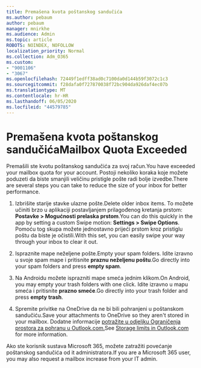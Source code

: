 ```yaml
---
title: Premašena kvota poštanskog sandučića
ms.author: pebaum
author: pebaum
manager: mnirkhe
ms.audience: Admin
ms.topic: article
ROBOTS: NOINDEX, NOFOLLOW
localization_priority: Normal
ms.collection: Adm_O365
ms.custom:
- "9001106"
- "3067"
ms.openlocfilehash: 72449f1edff38ad0c7100da0d144b59f3072c1c3
ms.sourcegitcommit: f28dafa0f727870038f72bc904da926daf4ec07b
ms.translationtype: MT
ms.contentlocale: hr-HR
ms.lasthandoff: 06/05/2020
ms.locfileid: "44579785"
---
```

# <a name="mailbox-quota-exceeded"></a><span data-ttu-id="be2a3-102">Premašena kvota poštanskog sandučića</span><span class="sxs-lookup"><span data-stu-id="be2a3-102">Mailbox Quota Exceeded</span></span>

<span data-ttu-id="be2a3-103">Premašili ste kvotu poštanskog sandučića za svoj račun.</span><span class="sxs-lookup"><span data-stu-id="be2a3-103">You have exceeded your mailbox quota for your account.</span></span> <span data-ttu-id="be2a3-104">Postoji nekoliko koraka koje možete poduzeti da biste smanjili veličinu pristigle pošte radi bolje izvedbe.</span><span class="sxs-lookup"><span data-stu-id="be2a3-104">There are several steps you can take to reduce the size of your inbox for better performance.</span></span>

1. <span data-ttu-id="be2a3-105">Izbrišite starije stavke ulazne pošte.</span><span class="sxs-lookup"><span data-stu-id="be2a3-105">Delete older inbox items.</span></span> <span data-ttu-id="be2a3-106">To možete učiniti brzo u aplikaciji postavljanjem prilagođenog kretanja prstom: **Postavke > Mogućnosti prelaska prstom**.</span><span class="sxs-lookup"><span data-stu-id="be2a3-106">You can do this quickly in the app by setting a custom Swipe motion: **Settings > Swipe Options**.</span></span> <span data-ttu-id="be2a3-107">Pomoću tog skupa možete jednostavno prijeći prstom kroz pristiglu poštu da biste je očistili.</span><span class="sxs-lookup"><span data-stu-id="be2a3-107">With this set, you can easily swipe your way through your inbox to clear it out.</span></span>

2. <span data-ttu-id="be2a3-108">Ispraznite mape neželjene pošte.</span><span class="sxs-lookup"><span data-stu-id="be2a3-108">Empty your spam folders.</span></span> <span data-ttu-id="be2a3-109">Idite izravno u svoje spam mape i pritisnite **praznu neželjenu poštu**.</span><span class="sxs-lookup"><span data-stu-id="be2a3-109">Go directly into your spam folders and press **empty spam**.</span></span>

3. <span data-ttu-id="be2a3-110">Na Androidu možete isprazniti mape smeća jednim klikom.</span><span class="sxs-lookup"><span data-stu-id="be2a3-110">On Android, you may empty your trash folders with one click.</span></span> <span data-ttu-id="be2a3-111">Idite izravno u mapu smeća i pritisnite **prazno smeće**.</span><span class="sxs-lookup"><span data-stu-id="be2a3-111">Go directly into your trash folder and press **empty trash**.</span></span> 

4. <span data-ttu-id="be2a3-112">Spremite privitke na OneDrive da ne bi bili pohranjeni u poštanskom sandučiću.</span><span class="sxs-lookup"><span data-stu-id="be2a3-112">Save your attachments to OneDrive so they aren't stored in your mailbox.</span></span> <span data-ttu-id="be2a3-113">Dodatne informacije [potražite u odjeljku Ograničenja prostora za pohranu u Outlook.com.](https://support.office.com/article/storage-limits-in-outlook-com-7ac99134-69e5-4619-ac0b-2d313bba5e9e)</span><span class="sxs-lookup"><span data-stu-id="be2a3-113">See [Storage limits in Outlook.com](https://support.office.com/article/storage-limits-in-outlook-com-7ac99134-69e5-4619-ac0b-2d313bba5e9e) for more information.</span></span> 

<span data-ttu-id="be2a3-114">Ako ste korisnik sustava Microsoft 365, možete zatražiti povećanje poštanskog sandučića od it administratora.</span><span class="sxs-lookup"><span data-stu-id="be2a3-114">If you are a Microsoft 365 user, you may also request a mailbox increase from your IT admin.</span></span>